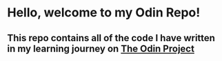 # Hello, welcome to my Odin Repo!
## This repo contains all of the code I have written in my learning journey on [The Odin Project](https://www.theodinproject.com)